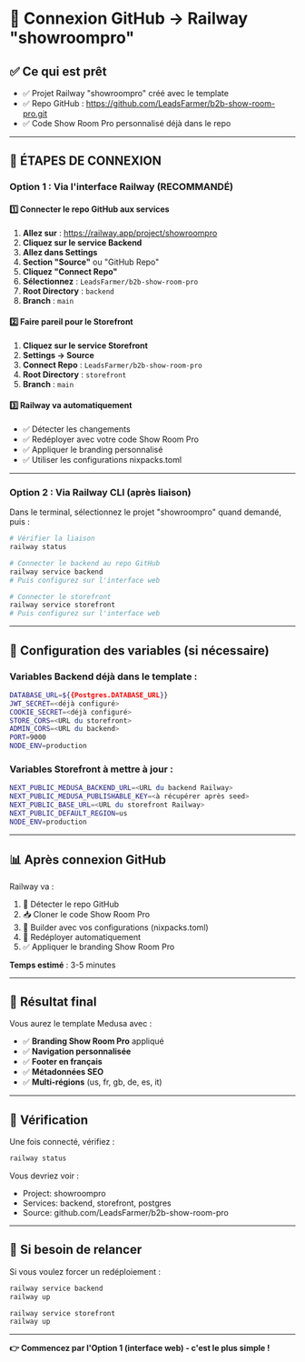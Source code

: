 # 🔗 Connexion GitHub → Railway "showroompro"

## ✅ Ce qui est prêt

- ✅ Projet Railway "showroompro" créé avec le template
- ✅ Repo GitHub : https://github.com/LeadsFarmer/b2b-show-room-pro.git
- ✅ Code Show Room Pro personnalisé déjà dans le repo

---

## 🎯 ÉTAPES DE CONNEXION

### **Option 1 : Via l'interface Railway (RECOMMANDÉ)**

#### 1️⃣ Connecter le repo GitHub aux services

1. **Allez sur** : https://railway.app/project/showroompro
2. **Cliquez sur le service Backend**
3. **Allez dans Settings**
4. **Section "Source"** ou "GitHub Repo"
5. **Cliquez "Connect Repo"**
6. **Sélectionnez** : `LeadsFarmer/b2b-show-room-pro`
7. **Root Directory** : `backend`
8. **Branch** : `main`

#### 2️⃣ Faire pareil pour le Storefront

1. **Cliquez sur le service Storefront**
2. **Settings → Source**
3. **Connect Repo** : `LeadsFarmer/b2b-show-room-pro`
4. **Root Directory** : `storefront`
5. **Branch** : `main`

#### 3️⃣ Railway va automatiquement

- ✅ Détecter les changements
- ✅ Redéployer avec votre code Show Room Pro
- ✅ Appliquer le branding personnalisé
- ✅ Utiliser les configurations nixpacks.toml

---

### **Option 2 : Via Railway CLI (après liaison)**

Dans le terminal, sélectionnez le projet "showroompro" quand demandé, puis :

```bash
# Vérifier la liaison
railway status

# Connecter le backend au repo GitHub
railway service backend
# Puis configurez sur l'interface web

# Connecter le storefront
railway service storefront  
# Puis configurez sur l'interface web
```

---

## 🔧 Configuration des variables (si nécessaire)

### Variables Backend déjà dans le template :
```bash
DATABASE_URL=${{Postgres.DATABASE_URL}}
JWT_SECRET=<déjà configuré>
COOKIE_SECRET=<déjà configuré>
STORE_CORS=<URL du storefront>
ADMIN_CORS=<URL du backend>
PORT=9000
NODE_ENV=production
```

### Variables Storefront à mettre à jour :
```bash
NEXT_PUBLIC_MEDUSA_BACKEND_URL=<URL du backend Railway>
NEXT_PUBLIC_MEDUSA_PUBLISHABLE_KEY=<à récupérer après seed>
NEXT_PUBLIC_BASE_URL=<URL du storefront Railway>
NEXT_PUBLIC_DEFAULT_REGION=us
NODE_ENV=production
```

---

## 📊 Après connexion GitHub

Railway va :
1. 🔄 Détecter le repo GitHub
2. 📥 Cloner le code Show Room Pro
3. 🔨 Builder avec vos configurations (nixpacks.toml)
4. 🚀 Redéployer automatiquement
5. ✅ Appliquer le branding Show Room Pro

**Temps estimé** : 3-5 minutes

---

## 🎯 Résultat final

Vous aurez le template Medusa avec :
- ✅ **Branding Show Room Pro** appliqué
- ✅ **Navigation personnalisée**
- ✅ **Footer en français**
- ✅ **Métadonnées SEO**
- ✅ **Multi-régions** (us, fr, gb, de, es, it)

---

## 📝 Vérification

Une fois connecté, vérifiez :
```bash
railway status
```

Vous devriez voir :
- Project: showroompro
- Services: backend, storefront, postgres
- Source: github.com/LeadsFarmer/b2b-show-room-pro

---

## 🐛 Si besoin de relancer

Si vous voulez forcer un redéploiement :
```bash
railway service backend
railway up

railway service storefront
railway up
```

---

**👉 Commencez par l'Option 1 (interface web) - c'est le plus simple !**
